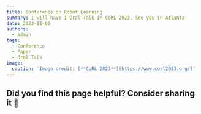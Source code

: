 ```yaml
---
title: Conference on Robot Learning
summary: I will have 1 Oral Talk in CoRL 2023. See you in Atlanta!
date: 2023-11-06
authors:
  - admin
tags:
  - Conference
  - Paper
  - Oral Talk
image:
  caption: 'Image credit: [**CoRL 2023**](https://www.corl2023.org/)'
---
```


## Did you find this page helpful? Consider sharing it 🙌
